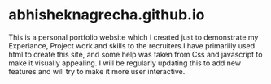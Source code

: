 # abhisheknagrecha.github.io
This is a personal portfolio website which I created just to demonstrate my Experiance, Project work and skills to the recruiters.I have primarilly used html to create this site, and some help was taken from Css and javascript to make it visually appealing.
I will be regularly updating this to add new features and will try to make it more user interactive.

